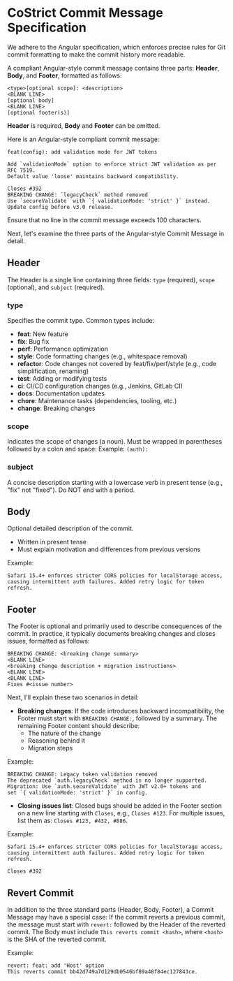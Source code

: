 # CoStrict Commit Message Specification

We adhere to the Angular specification, which enforces precise rules for Git commit formatting to make the commit history more readable.

A compliant Angular-style commit message contains three parts: **Header**, **Body**, and **Footer**, formatted as follows:

```
<type>[optional scope]: <description>
<BLANK LINE>
[optional body]
<BLANK LINE>
[optional footer(s)]
```

**Header** is required, **Body** and **Footer** can be omitted.

Here is an Angular-style compliant commit message:

```
feat(config): add validation mode for JWT tokens

Add `validationMode` option to enforce strict JWT validation as per RFC 7519.
Default value 'loose' maintains backward compatibility.

Closes #392
BREAKING CHANGE: `legacyCheck` method removed
Use `secureValidate` with `{ validationMode: 'strict' }` instead.
Update config before v3.0 release.
```

Ensure that no line in the commit message exceeds 100 characters.

Next, let's examine the three parts of the Angular-style Commit Message in detail.

## Header

The Header is a single line containing three fields: `type` (required), `scope` (optional), and `subject` (required).

### type

Specifies the commit type. Common types include:

- **feat**: New feature
- **fix**: Bug fix
- **perf**: Performance optimization
- **style**: Code formatting changes (e.g., whitespace removal)
- **refactor**: Code changes not covered by feat/fix/perf/style (e.g., code simplification, renaming)
- **test**: Adding or modifying tests
- **ci**: CI/CD configuration changes (e.g., Jenkins, GitLab CI)
- **docs**: Documentation updates
- **chore**: Maintenance tasks (dependencies, tooling, etc.)
- **change**: Breaking changes

### scope

Indicates the scope of changes (a noun). Must be wrapped in parentheses followed by a colon and space:
Example: `(auth):`

### subject

A concise description starting with a lowercase verb in present tense (e.g., "fix" not "fixed").
Do NOT end with a period.

## Body

Optional detailed description of the commit.

- Written in present tense
- Must explain motivation and differences from previous versions

Example:

```
Safari 15.4+ enforces stricter CORS policies for localStorage access,
causing intermittent auth failures. Added retry logic for token refresh.
```

## Footer

The Footer is optional and primarily used to describe consequences of the commit. In practice, it typically documents breaking changes and closes issues, formatted as follows:

```
BREAKING CHANGE: <breaking change summary>
<BLANK LINE>
<breaking change description + migration instructions>
<BLANK LINE>
<BLANK LINE>
Fixes #<issue number>
```

Next, I'll explain these two scenarios in detail:

- **Breaking changes**: If the code introduces backward incompatibility, the Footer must start with `BREAKING CHANGE:`, followed by a summary. The remaining Footer content should describe:
    - The nature of the change
    - Reasoning behind it
    - Migration steps

Example:

```
BREAKING CHANGE: Legacy token validation removed
The deprecated `auth.legacyCheck` method is no longer supported.
Migration: Use `auth.secureValidate` with JWT v2.0+ tokens and
set `{ validationMode: 'strict' }` in config.
```

- **Closing issues list**: Closed bugs should be added in the Footer section on a new line starting with `Closes`, e.g., `Closes #123`. For multiple issues, list them as: `Closes #123, #432, #886`.

Example:

```
Safari 15.4+ enforces stricter CORS policies for localStorage access,
causing intermittent auth failures. Added retry logic for token refresh.

Closes #392
```

## Revert Commit

In addition to the three standard parts (Header, Body, Footer), a Commit Message may have a special case: If the commit reverts a previous commit, the message must start with `revert:` followed by the Header of the reverted commit. The Body must include `This reverts commit <hash>`, where `<hash>` is the SHA of the reverted commit.

Example:

```
revert: feat: add 'Host' option
This reverts commit bb42d749a7d129db0546bf89a48f84ec127843ce.
```
